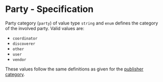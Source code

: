 # Party - Specification

Party category (`party`) of value type `string` and `enum` defines the category of the involved party.
Valid values are:

* `coordinator`
* `discoverer`
* `other`
* `user`
* `vendor`

These values follow the same definitions as given for the
[publisher category](../../../../document/publisher/category-spec.en.md).
